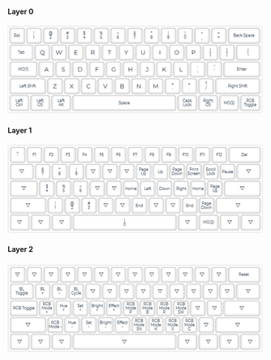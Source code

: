 #### Layer 0
![alt text](images/hse60_layer0.png)

#### Layer 1
![alt text](images/hse60_layer1.png)

#### Layer 2
![alt text](images/hse60_layer2.png)
